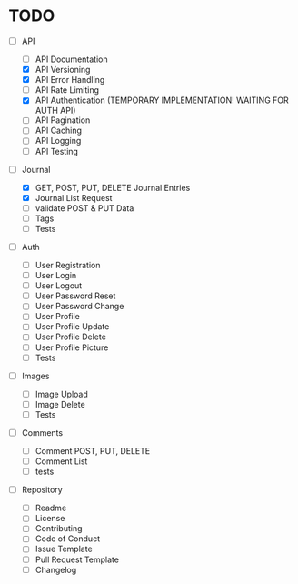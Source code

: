 # TODO

- [ ] API

  - [ ] API Documentation
  - [x] API Versioning
  - [x] API Error Handling
  - [ ] API Rate Limiting
  - [x] API Authentication (TEMPORARY IMPLEMENTATION! WAITING FOR AUTH API)
  - [ ] API Pagination
  - [ ] API Caching
  - [ ] API Logging
  - [ ] API Testing

- [ ] Journal

  - [x] GET, POST, PUT, DELETE Journal Entries
  - [x] Journal List Request
  - [ ] validate POST & PUT Data
  - [ ] Tags
  - [ ] Tests

- [ ] Auth

  - [ ] User Registration
  - [ ] User Login
  - [ ] User Logout
  - [ ] User Password Reset
  - [ ] User Password Change
  - [ ] User Profile
  - [ ] User Profile Update
  - [ ] User Profile Delete
  - [ ] User Profile Picture
  - [ ] Tests

- [ ] Images

  - [ ] Image Upload
  - [ ] Image Delete
  - [ ] Tests

- [ ] Comments

  - [ ] Comment POST, PUT, DELETE
  - [ ] Comment List
  - [ ] tests

- [ ] Repository

  - [ ] Readme
  - [ ] License
  - [ ] Contributing
  - [ ] Code of Conduct
  - [ ] Issue Template
  - [ ] Pull Request Template
  - [ ] Changelog
